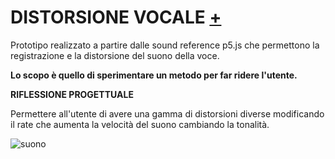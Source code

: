 # DISTORSIONE VOCALE [+](https://editor.p5js.org/lucrezia1234/sketches/_Tmim0KnK)

Prototipo realizzato a partire dalle sound reference p5.js che permettono la registrazione e la distorsione del suono della voce.

**Lo scopo è quello di sperimentare un metodo per far ridere l'utente.**

**RIFLESSIONE PROGETTUALE**

Permettere all'utente di avere una gamma di distorsioni diverse modificando il rate che aumenta la velocità del suono cambiando la tonalità.

![suono](https://user-images.githubusercontent.com/79698027/118972124-7c6e2100-b970-11eb-9b25-80271d128b66.JPG)

